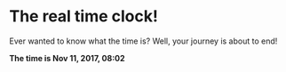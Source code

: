 # The real time clock!

Ever wanted to know what the time is? Well, your journey is about to end!

**The time is Nov 11, 2017, 08:02**